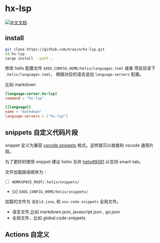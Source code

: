 # hx-lsp

[![中文文档](https://img.shields.io/badge/lang-zh_CN-red.svg)](./README.zh-cn.md)

## install 

```sh
git clone https://github.com/erasin/hx-lsp.git
cd hx-lsp
cargo install --path .
```

修改 helix 配置文件 `$XDG_CONFIG_HOME/helix/languages.toml` 或者 项目目录下 `.helix/languages.toml`， 根据对应的语言追加 `language-servers` 配置。

比如 markdown

```toml
[language-server.hx-lsp]
command = "hx-lsp"

[[language]]
name = "markdown"
language-servers = ["hx-lsp"]
```

## snippets 自定义代码片段

snippet 定义为兼容 [vscode snippets](https://code.visualstudio.com/docs/editor/userdefinedsnippets) 格式。这样就可以直接和 vscode 通用片段。

为了更好的使用 snippet 建议 heliix 合并 [helix#9081](https://github.com/helix-editor/helix/pull/9801) 以支持 smart-tab。

文件加载路径顺序为：

- [ ] `WORKSPACE_ROOT/.helix/snippets/`
- [o] `$XDG_CONFIG_HOME/helix/snippets/`

加载的文件为 `语言id.json`, 和 `xxx.code-snippets` 全局文件。

- 语言文件,比如 markdown.json, javascript.json , go.json
- 全局文件，比如 global.code-snippets


## Actions 自定义




